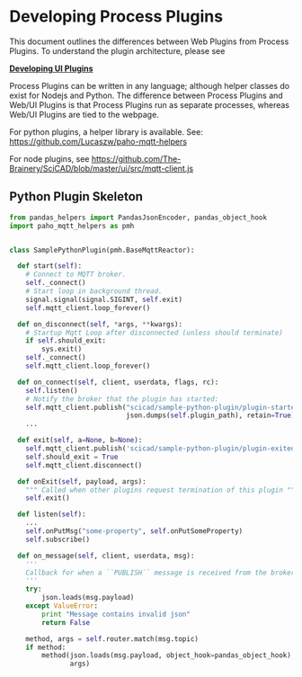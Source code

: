 # Developing Process Plugins

This document outlines the differences between Web Plugins from Process Plugins. To understand the plugin architecture, please see

**[Developing UI Plugins](https://github.com/The-Brainery/SciCAD/blob/master/docs/DevelopingUIPlugins.md)**

Process Plugins can be written in any language; although helper classes do exist for Nodejs and Python. The difference between Process Plugins and Web/UI Plugins is that Process Plugins run as separate processes, whereas Web/UI Plugins are tied to the webpage.

For python plugins, a helper library is available. See: https://github.com/Lucaszw/paho-mqtt-helpers

For node plugins, see https://github.com/The-Brainery/SciCAD/blob/master/ui/src/mqtt-client.js

## Python Plugin Skeleton

```python
from pandas_helpers import PandasJsonEncoder, pandas_object_hook
import paho_mqtt_helpers as pmh


class SamplePythonPlugin(pmh.BaseMqttReactor):

  def start(self):
    # Connect to MQTT broker.
    self._connect()
    # Start loop in background thread.
    signal.signal(signal.SIGINT, self.exit)
    self.mqtt_client.loop_forever()

  def on_disconnect(self, *args, **kwargs):
    # Startup Mqtt Loop after disconnected (unless should terminate)
    if self.should_exit:
        sys.exit()
    self._connect()
    self.mqtt_client.loop_forever()

  def on_connect(self, client, userdata, flags, rc):
    self.listen()
    # Notify the broker that the plugin has started:
    self.mqtt_client.publish("scicad/sample-python-plugin/plugin-started",
                             json.dumps(self.plugin_path), retain=True)
    ...

  def exit(self, a=None, b=None):
    self.mqtt_client.publish('scicad/sample-python-plugin/plugin-exited', "{}", retain=True)
    self.should_exit = True
    self.mqtt_client.disconnect()

  def onExit(self, payload, args):
    """ Called when other plugins request termination of this plugin """
    self.exit()

  def listen(self):
    ...
    self.onPutMsg("some-property", self.onPutSomeProperty)
    self.subscribe()

  def on_message(self, client, userdata, msg):
    '''
    Callback for when a ``PUBLISH`` message is received from the broker.
    '''
    try:
        json.loads(msg.payload)
    except ValueError:
        print "Message contains invalid json"
        return False

    method, args = self.router.match(msg.topic)
    if method:
        method(json.loads(msg.payload, object_hook=pandas_object_hook),
               args)

```
